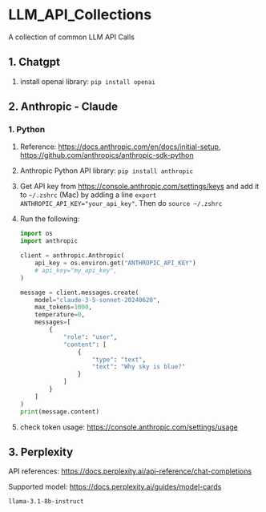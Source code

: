 # LLM_API_Collections
A collection of common LLM API Calls





## 1. Chatgpt

1. install openai library: `pip install openai`



## 2. Anthropic - Claude

### 1. Python

1. Reference: https://docs.anthropic.com/en/docs/initial-setup, https://github.com/anthropics/anthropic-sdk-python

2. Anthropic Python API library: `pip install anthropic`

3. Get API key from https://console.anthropic.com/settings/keys and add it to `~/.zshrc` (Mac) by adding a line `export ANTHROPIC_API_KEY="your_api_key"`. Then do `source ~/.zshrc`

4. Run the following:

   ```python
   import os
   import anthropic
   
   client = anthropic.Anthropic(
       api_key = os.environ.get("ANTHROPIC_API_KEY")
       # api_key="my_api_key",
   )
   
   message = client.messages.create(
       model="claude-3-5-sonnet-20240620",
       max_tokens=1000,
       temperature=0,
       messages=[
           {
               "role": "user",
               "content": [
                   {
                       "type": "text",
                       "text": "Why sky is blue?"
                   }
               ]
           }
       ]
   )
   print(message.content)
   ```

5. check token usage: https://console.anthropic.com/settings/usage





## 3. Perplexity

API references: https://docs.perplexity.ai/api-reference/chat-completions

Supported model: https://docs.perplexity.ai/guides/model-cards

`llama-3.1-8b-instruct`
